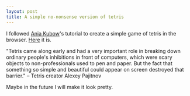 ```yaml
---
layout: post
title: A simple no-nonsense version of tetris
---
```


I followed <a href="https://github.com/kubowania">Ania Kubow</a>'s tutorial to create a simple game of tetris in the browser. <a href="{{ site.baseurl }}/tetris-js.html">Here</a> it is.

 "Tetris came along early and had a very important role in breaking down ordinary people's inhibitions in front of computers, which were scary objects to non-professionals used to pen and paper. But the fact that something so simple and beautiful could appear on screen destroyed that barrier." – Tetris creator Alexey Pajitnov

Maybe in the future I will make it look pretty.